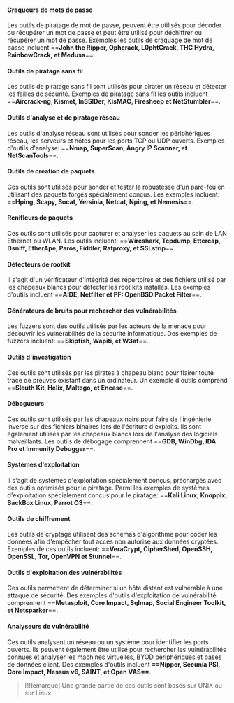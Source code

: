 

#### Craqueurs de mots de passe

Les outils de piratage de mot de passe, peuvent être utilisés pour décoder ou récupérer un mot de passe et peut être utilisé pour déchiffrer ou récupérer un mot de passe. Exemples les outils de craquage de mot de passe incluent ==**John the Ripper, Ophcrack, L0phtCrack, THC Hydra, RainbowCrack, et Medusa**==.

#### Outils de piratage sans fil

Les outils de piratage sans fil sont utilisés pour pirater un réseau et détecter les failles de sécurité. Exemples de piratage sans fil les outils incluent ==**Aircrack-ng, Kismet, InSSIDer, KisMAC, Firesheep et NetStumbler**==.

#### Outils d'analyse et de piratage réseau

Les outils d'analyse réseau sont utilisés pour sonder les périphériques réseau, les serveurs et hôtes pour les ports TCP ou UDP ouverts. Exemples d'outils d'analyse: ==**Nmap, SuperScan, Angry IP Scanner, et NetScanTools**==.

#### Outils de création de paquets

Ces outils sont utilisés pour sonder et tester la robustesse d'un pare-feu en utilisant des paquets forgés spécialement conçus. Les exemples incluent: ==**Hping, Scapy, Socat, Yersinia, Netcat, Nping, et Nemesis**==.

#### Renifleurs de paquets

Ces outils sont utilisés pour capturer et analyser les paquets au sein de LAN Ethernet ou WLAN. Les outils incluent: ==**Wireshark, Tcpdump, Ettercap, Dsniff, EtherApe, Paros, Fiddler, Ratproxy, et SSLstrip**==.

#### Détecteurs de rootkit

Il s'agit d'un vérificateur d'intégrité des répertoires et des fichiers utilisé par les chapeaux blancs pour détecter les root kits installés. Les exemples d'outils incluent ==**AIDE, Netfilter et PF: OpenBSD Packet Filter**==.

#### Générateurs de bruits pour rechercher des vulnérabilités

Les fuzzers sont des outils utilisés par les acteurs de la menace pour découvrir les vulnérabilités de la sécurité informatique. Des exemples de fuzzers incluent: ==**Skipfish, Wapiti, et W3af**==.

#### Outils d'investigation

Ces outils sont utilisés par les pirates à chapeau blanc pour flairer toute trace de preuves existant dans un ordinateur. Un exemple d'outils comprend ==**Sleuth Kit, Helix, Maltego, et Encase**==.

#### Débogueurs

Ces outils sont utilisés par les chapeaux noirs pour faire de l'ingénierie inverse sur des fichiers binaires lors de l'écriture d'exploits. Ils sont également utilisés par les chapeaux blancs lors de l'analyse des logiciels malveillants. Les outils de débogage comprennent ==**GDB, WinDbg, IDA Pro et Immunity Debugger**==.

#### Systèmes d'exploitation

Il s'agit de systèmes d'exploitation spécialement conçus, préchargés avec des outils optimisés pour le piratage. Parmi les exemples de systèmes d'exploitation spécialement conçus pour le piratage: ==**Kali Linux, Knoppix, BackBox Linux, Parrot OS**==.

#### Outils de chiffrement

Les outils de cryptage utilisent des schémas d'algorithme pour coder les données afin d'empêcher tout accès non autorisé aux données cryptées. Exemples de ces outils incluent: ==**VeraCrypt, CipherShed, OpenSSH, OpenSSL, Tor, OpenVPN et Stunnel**==.

#### Outils d'exploitation des vulnérabilités

Ces outils permettent de déterminer si un hôte distant est vulnérable à une attaque de sécurité. Des exemples d'outils d'exploitation de vulnérabilité comprennent ==**Metasploit, Core Impact, Sqlmap, Social Engineer Toolkit, et Netsparker**==.

#### Analyseurs de vulnérabilité

Ces outils analysent un réseau ou un système pour identifier les ports ouverts. Ils peuvent également être utilisé pour rechercher les vulnérabilités connues et analyser les machines virtuelles, BYOD périphériques et bases de données client. Des exemples d'outils incluent **==Nipper, Secunia PSI, Core Impact, Nessus v6, SAINT, et Open VAS==**.

>[!Remarque]
>Une grande partie de ces outils sont basés sur UNIX ou sur Linux

